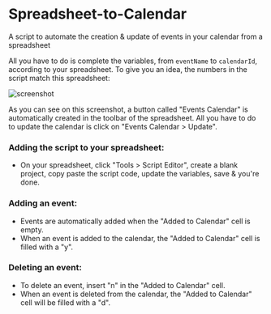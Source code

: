 # Spreadsheet-to-Calendar
A script to automate the creation & update of events in your calendar from a spreadsheet

All you have to do is complete the variables, from `eventName` to `calendarId`, according to your spreadsheet. To give you an idea, the numbers in the script match this spreadsheet:

![screenshot](https://cloud.githubusercontent.com/assets/4700883/9087743/c826d492-3b8c-11e5-9662-24544e8b0171.png)

As you can see on this screenshot, a button called "Events Calendar" is automatically created in the toolbar of the spreadsheet. All you have to do to update the calendar is click on "Events Calendar > Update".

### Adding the script to your spreadsheet:
* On your spreadsheet, click "Tools > Script Editor", create a blank project, copy paste the script code, update the variables, save & you're done. 

### Adding an event:
* Events are automatically added when the "Added to Calendar" cell is empty.
* When an event is added to the calendar, the "Added to Calendar" cell is filled with a "y".

### Deleting an event:
* To delete an event, insert "n" in the "Added to Calendar" cell.
* When an event is deleted from the calendar, the "Added to Calendar" cell will be filled with a "d". 
